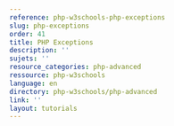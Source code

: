 ```yaml
---
reference: php-w3schools-php-exceptions
slug: php-exceptions
order: 41
title: PHP Exceptions
description: ''
sujets: ''
resource_categories: php-advanced
ressource: php-w3schools
language: en
directory: php-w3schools/php-advanced
link: ''
layout: tutorials
---
```

